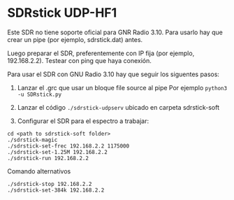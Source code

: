 # SDRstick UDP-HF1

Este SDR no tiene soporte oficial para GNR Radio 3.10. Para usarlo hay que crear un pipe (por ejemplo, sdrstick.dat) antes.

Luego preparar el SDR, preferentemente con IP fija (por ejemplo, 192.168.2.2). Testear con ping que haya conexión.

Para usar el SDR con GNU Radio 3.10 hay que seguir los siguentes pasos:

1. Lanzar el .grc que usar un bloque file source al pipe
Por ejemplo ```python3 -u SDRstick.py```

2. Lanzar el código ```./sdrstick-udpserv``` ubicado en carpeta sdrstick-soft

3. Configurar el SDR para el espectro a trabajar:

```
cd <path to sdrstick-soft folder>
./sdrstick-magic
./sdrstick-set-frec 192.168.2.2 1175000
./sdrstick-set-1.25M 192.168.2.2
./sdrstick-run 192.168.2.2
```

Comando alternativos
```
./sdrstick-stop 192.168.2.2
./sdrstick-set-384k 192.168.2.2
```



